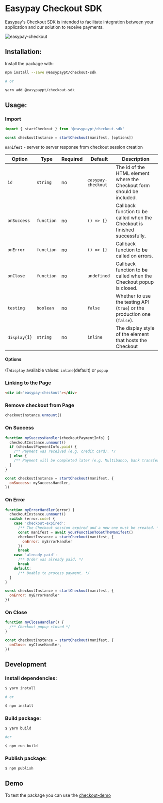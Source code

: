 # Easypay Checkout SDK

Easypay's Checkout SDK is intended to facilitate integration between your application and our solution to receive payments.

![easypay-checkout](https://user-images.githubusercontent.com/30448483/171024493-dbda5a46-45d9-4810-ba89-a276d88c770b.gif)

## Installation:

Install the package with:

```sh
npm install --save @easypaypt/checkout-sdk

# or

yarn add @easypaypt/checkout-sdk
```

## Usage:

### Import

```js
import { startCheckout } from '@easypaypt/checkout-sdk'

const checkoutInstance = startCheckout(manifest, [options])
```

**`manifest`** - server to server response from checkout session creation

| Option       | Type       | Required | Default            | Description                                                                |
| ------------ | ---------- | -------- | ------------------ | -------------------------------------------------------------------------- |
| `id`         | `string`   | no       | `easypay-checkout` | The id of the HTML element where the Checkout form should be included.     |
| `onSuccess`  | `function` | no       | `() => {}`         | Callback function to be called when the Checkout is finished successfully. |
| `onError`    | `function` | no       | `() => {}`         | Callback function to be called on errors.                                  |
| `onClose`    | `function` | no       | `undefined`        | Callback function to be called when the Checkout popup is closed.          |
| `testing`    | `boolean`  | no       | `false`            | Whether to use the testing API (`true`) or the production one (`false`).   |
| `display`(1) | `string`   | no       | `inline`           | The display style of the element that hosts the Checkout                   |

#### Options

(1)`display` available values: `inline`(default) or `popup`

### Linking to the Page

```html
<div id="easypay-checkout"></div>
```

### Remove checkout from Page

```js
checkoutInstance.unmount()
```

### On Success

```javascript
function mySuccessHandler(checkoutPaymentInfo) {
  checkoutInstance.unmount()
  if (checkoutPaymentInfo.paid) {
    /** Payment was received (e.g. credit card). */
  } else {
    /** Payment will be completed later (e.g. Multibanco, bank transfer, etc). */
  }
}

const checkoutInstance = startCheckout(manifest, {
  onSuccess: mySuccessHandler,
})
```

### On Error

```javascript
function myErrorHandler(error) {
  checkoutInstance.unmount()
  switch (error.code) {
    case 'checkout-expired':
      /** The Checkout session expired and a new one must be created. */
      const manifest = await yourFunctionToGetTheManifest()
      checkoutInstance = startCheckout(manifest, {
        onError: myErrorHandler
      })
      break
    case 'already-paid':
      /** Order was already paid. */
      break
    default:
      /** Unable to process payment. */
  }
}

const checkoutInstance = startCheckout(manifest, {
  onError: myErrorHandler
})
```

### On Close

```js
function myCloseHandler() {
  /** Checkout popup closed */
}

const checkoutInstance = startCheckout(manifest, {
  onClose: myCloseHandler,
})
```

## Development

### Install dependencies:

```bash
$ yarn install

# or

$ npm install
```

### Build package:

```bash
$ yarn build

#or

$ npm run build
```

### Publish package:

```bash
$ npm publish
```

## Demo

To test the package you can use the [checkout-demo](https://github.com/Easypay/checkout-demo)
